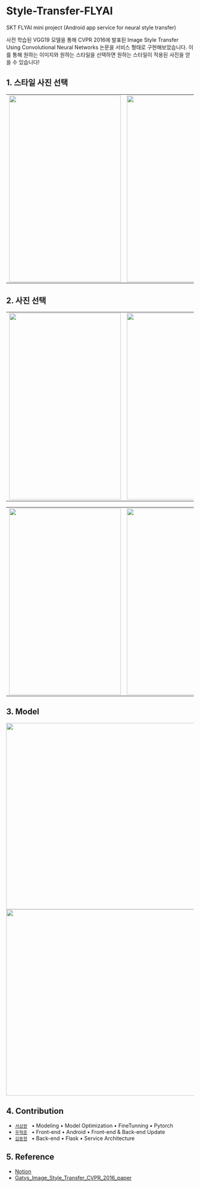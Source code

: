 # Style-Transfer-FLYAI
SKT FLYAI mini project (Android app service for neural style transfer)

사전 학습된 VGG19 모델을 통해 CVPR 2016에 발표된 Image Style Transfer Using Convolutional Neural Networks 논문을 서비스 형태로 구현해보았습니다.
이를 통해 원하는 이미지와 원하는 스타일을 선택하면 원하는 스타일이 적용된 사진을 얻을 수 있습니다!

## 1. 스타일 사진 선택
<table>
  <tr>
    <td><img alt="" src="https://user-images.githubusercontent.com/61751079/184565527-52ad8bc0-86f7-4cfd-8e53-22a030ab24d8.png" width = "300" height = "500" /></td>
    <td><img alt="" src="https://user-images.githubusercontent.com/61751079/184565555-4fcdc72d-7efa-4e12-8d7a-0463301d8b11.png" width = "300" height = "500" /></td>
    <td><img alt="" src="https://user-images.githubusercontent.com/61751079/184565560-4afb14e0-9119-4499-b877-c376fbd664fc.png" width = "300" height = "500" /></td>
  <tr>
</table>

## 2. 사진 선택
<table>
  <tr>
    <td><img alt="" src="https://user-images.githubusercontent.com/61751079/184567025-41d905b8-febc-48da-8c51-ab1698db2097.png" width = "300" height = "500" /></td>
    <td><img alt="" src="https://user-images.githubusercontent.com/61751079/184567035-ed2c278c-6733-4dfa-b9f7-5da4e47f02dc.png" width = "300" height = "500" /></td>
    <td><img alt="" src="https://user-images.githubusercontent.com/61751079/184567027-69fc69ab-252d-4b13-86e7-a12517e487a2.png" width = "300" height = "500" /></td>
  <tr>
</table>

<table>
  <tr>
    <td><img alt="" src="https://user-images.githubusercontent.com/61751079/184567028-4fcdce4d-3335-4546-b4a9-1e2a52b4291f.png" width = "300" height = "500" /></td>
    <td><img alt="" src="https://user-images.githubusercontent.com/61751079/184567032-017bc27f-56fe-4607-b578-82609fac1ca5.png" width = "300" height = "500" /></td>
    <td><img alt="" src="https://user-images.githubusercontent.com/61751079/184567017-51228624-6fc8-473e-aab3-d3d3075aa6fc.png" width = "300" height = "500" /></td>
  <tr>
</table>

## 3. Model
<img alt="" src="https://user-images.githubusercontent.com/61751079/184568350-21c7f219-2cb3-4e83-aa72-ba9fbd5518ca.png" width = "800" height = "500" />
<img alt="" src="https://user-images.githubusercontent.com/61751079/184568348-c1456810-43bd-431a-ad07-448ab03693e5.png" width = "800" height = "500" />



## 4. Contribution

- [`서상완`](https://github.com/sangwan2016) &nbsp; • Modeling • Model Optimization • FineTunning • Pytorch 
- [`우혁준`](https://github.com/huGhW) &nbsp; • Front-end • Android • Front-end & Back-end Update
- [`김동현`](https://github.com/KimDongHyun0907) &nbsp; • Back-end • Flask • Service Architecture

## 5. Reference
- [Notion](https://www.notion.so/sangwan2016/Style-Transfer-4e1f119157954fb582cdac61f74b5439)
- [Gatys_Image_Style_Transfer_CVPR_2016_paper](https://www.cv-foundation.org/openaccess/content_cvpr_2016/papers/Gatys_Image_Style_Transfer_CVPR_2016_paper.pdf)
